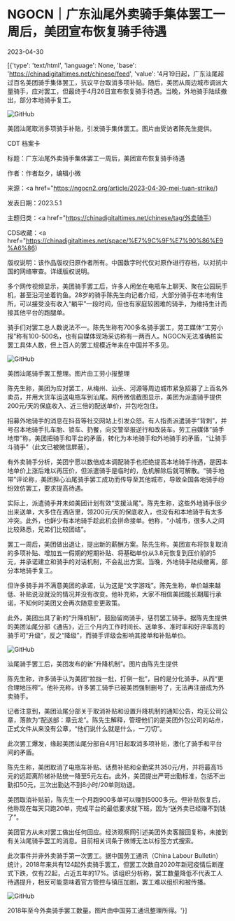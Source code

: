 # NGOCN｜广东汕尾外卖骑手集体罢工一周后，美团宣布恢复骑手待遇

2023-04-30

[{'type': 'text/html', 'language': None, 'base': 'https://chinadigitaltimes.net/chinese/feed', 'value': '4月19日起，广东汕尾超过百名美团骑手集体罢工，抗议平台取消多项补贴。随后，美团从周边城市调派大量骑手，应对罢工，但最终于4月26日宣布恢复骑手待遇。当晚，外地骑手陆续撤出，部分本地骑手复工。

![GitHub](https://chinadigitaltimes.net/chinese/files/2023/04/image-1682868045587.png)

美团汕尾取消多项骑手补贴，引发骑手集体罢工。图片由受访者陈先生提供。



CDT 档案卡

标题：广东汕尾外卖骑手集体罢工一周后，美团宣布恢复骑手待遇

作者：作者赵夕，编辑小微

来源：<a href="https://ngocn2.org/article/2023-04-30-mei-tuan-strike/)

发表日期：2023.5.1

主题归类：<a href="https://chinadigitaltimes.net/chinese/tag/外卖骑手)

CDS收藏：<a href="https://chinadigitaltimes.net/space/%E7%9C%9F%E7%90%86%E9%A6%86)

版权说明：该作品版权归原作者所有。中国数字时代仅对原作进行存档，以对抗中国的网络审查。详细版权说明。





多个网传视频显示，美团骑手罢工后，许多人闲坐在电瓶车上聊天、聚在公园玩手机，甚至沿河坐着钓鱼。28岁的骑手陈先生向记者介绍，大部分骑手在本地有住所，可以接受没有收入“躺平”一段时间，但也有家庭较困难的骑手，为维持生计而接其他平台的跑腿单。

骑手们对罢工总人数说法不一。陈先生称有700多名骑手罢工，劳工媒体“工劳小报”称有100-500名，也有自媒体现场采访称有一两百人。NGOCN无法准确核实罢工具体人数，但上百人的罢工规模近年来在中国并不多见。

![GitHub](https://chinadigitaltimes.net/chinese/files/2023/04/image-1682871134392.png)

美团汕尾骑手罢工整理。图片由工劳小报整理

陈先生称，美团为应对罢工，从梅州、汕头、河源等周边城市紧急招募了上百名外卖员，并用大货车运送电瓶车到汕尾。网传微信截图显示，美团为派遣骑手提供200元/天的保底收入、近三倍的配送单价，并包吃包住。

招募外地骑手的消息在抖音等社交网站上引发众怒。有人指责派遣骑手“背刺”，并号召本地骑手扎车胎、锁车、扔餐，向交警举报逆行和改装车。劳工自媒体”骑手地带”称，美团把骑手和平台的矛盾，转化为本地骑手和外地骑手的矛盾，“让骑手斗骑手”（此文已被微信屏蔽）。

有外卖骑手分析，美团宁愿以数倍成本调配骑手也拒绝提高本地骑手待遇，是因本地单价上涨后难以再压价，但派遣骑手是临时的，危机解除后就可解散。“骑手地带”评论称，美团担心汕尾骑手罢工成功而传导至其他城市，导致全国各地骑手纷纷效仿罢工，要求提高待遇。

实际上，派遣骑手并未如美团计划有效“支援汕尾”。陈先生称，这些外地骑手很少出来送单，大多住在酒店里，领200元/天的保底收入，也没有和本地骑手有太多冲突。此外，也鲜少有本地骑手趁此机会拼命接单。他称，“小城市，很多人之间比较熟悉，兄弟们比较团结”。

罢工一周后，美团做出退让，提出新的薪酬方案。陈先生称，美团宣布将恢复取消的多项补贴、增加五一假期的短期补贴、将基础单价从3.8元恢复到压价前的5元，并承诺建立和骑手的对话机制，不会乱出方案。当晚，外地骑手陆续撤离，部分本地骑手复工。

但许多骑手并不满意美团的承诺，认为这是“文字游戏”。陈先生称，单价越来越低、补贴说没就没的情况并没有改变。他补充称，大家不相信美团能长期履行承诺，不知何时美团又会再次随意变更政策。

此外，美团出具了新的“升降机制”，鼓励留岗骑手，惩罚罢工骑手。据陈先生提供的美团汕尾分部《通告》，近三个月内工作时间长、送单多、准时率和好评率高的骑手可“升级”，反之“降级”，而骑手评级会影响其接单和补贴单价。

![GitHub](https://chinadigitaltimes.net/chinese/files/2023/04/image-1682871720108.png)

汕尾骑手罢工后，美团发布的新“升降机制”。图片由陈先生提供

陈先生称，许多骑手认为美团“拉拢一批，打倒一批”，目的是分化骑手，从而“更合理地压榨”。他补充称，许多罢工骑手已被美团强制删号了，无法再注册成为外卖骑手。

记者注意到，美团汕尾分部关于取消补贴和设置升降机制的通知公告，均无公司公章，落款为“配送部：章云龙”。陈先生解释，管理他们的是美团外包公司的站点，正式文件从来没有公章，“他们说什么就是什么，一刀切”。

此次罢工爆发，缘起美团汕尾分部自4月1日起取消多项补贴，激化了骑手和平台间的矛盾。

陈先生称，美团取消了电瓶车补贴、话费补贴和全勤奖共350元/月，并将最高15元的远距离阶梯补贴统一降至5元左右。此外，美团提出严苛出勤标准，包括不出勤扣50元，三次出勤达不到8小时/20单则劝退。

美团取消补贴前，陈先生一个月跑900多单可以赚到5000多元。但补贴恢复后，他称现在每天只跑20单，完成平台的最低要求就下班，因为“送外卖已经赚不到钱了”。

美团官方从未对罢工做出任何回应。经济观察网引述美团外卖客服回复称，未接到有关汕尾骑手罢工的消息。目前相关词条于微博无法以标签方式搜索。

此次事件并非外卖骑手第一次罢工。据中国劳工通讯（China Labour Bulletin）统计，2018年来共有124起外卖骑手罢工，但罢工次数自2020年新冠疫情后断崖式下跌，仅有22起，占近五年的17%。该组织分析称，罢工数量降低不代表工人待遇提升，相反可能意味着官方管控与镇压加剧，罢工难以组织和被传播。

![GitHub](https://chinadigitaltimes.net/chinese/files/2023/04/image-1682871846162.png)

2018年至今外卖骑手罢工数量。图片由中国劳工通讯整理所得。'}]